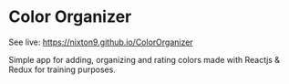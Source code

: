 # Color Organizer

See live: https://nixton9.github.io/ColorOrganizer

Simple app for adding, organizing and rating colors made with Reactjs & Redux for training purposes.
